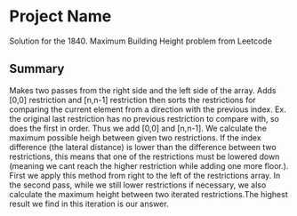# Project Name

Solution for the 1840. Maximum Building Height problem from Leetcode

## Summary

Makes two passes from the right side and the left side of the array.
Adds [0,0] restriction and [n,n-1] restriction then sorts the restrictions for comparing the current element from a direction with the previous index.
Ex. the original last restriction has no previous restriction to compare with, so does the first in order. Thus we add [0,0] and [n,n-1].
We calculate the maximum possible heigh between given two restrictions. If the index difference (the lateral distance) is lower than the difference between two restrictions, this means that one of the restrictions must be lowered down (meaning we cant reach the higher restriction while adding one more floor.). 
First we apply this method from right to the left of the restrictions array. In the second pass, while we still lower restrictions if necessary, we also calculate the maximum height between two iterated restrictions.The highest result we find in this iteration is our answer.

